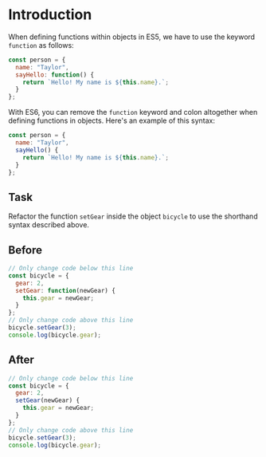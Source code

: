 # Introduction

When defining functions within objects in ES5, we have to use the keyword `function` as follows:
```javascript
const person = {
  name: "Taylor",
  sayHello: function() {
    return `Hello! My name is ${this.name}.`;
  }
};
```
With ES6, you can remove the `function` keyword and colon altogether when defining functions in objects. Here's an example of this syntax:
```javascript
const person = {
  name: "Taylor",
  sayHello() {
    return `Hello! My name is ${this.name}.`;
  }
};
```

## Task 
Refactor the function `setGear` inside the object `bicycle` to use the shorthand syntax described above.

## Before

```javascript
// Only change code below this line
const bicycle = {
  gear: 2,
  setGear: function(newGear) {
    this.gear = newGear;
  }
};
// Only change code above this line
bicycle.setGear(3);
console.log(bicycle.gear);
```

## After

```javascript
// Only change code below this line
const bicycle = {
  gear: 2,
  setGear(newGear) {
    this.gear = newGear;
  }
};
// Only change code above this line
bicycle.setGear(3);
console.log(bicycle.gear);
```

